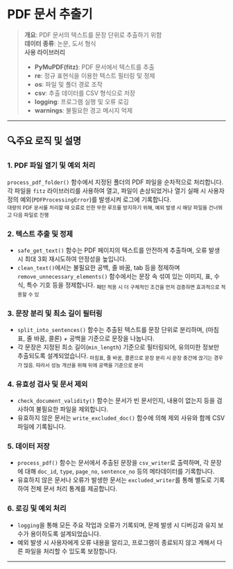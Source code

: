 # PDF 문서 추출기

> **개요**: PDF 문서의 텍스트를 문장 단위로 추출하기 위함   
> **데이터 종류**: 논문, 도서 형식   
> **사용 라이브러리**
> - **PyMuPDF(fitz)**: PDF 문서에서 텍스트를 추출
> - **re**: 정규 표현식을 이용한 텍스트 필터링 및 정제
> - **os**: 파일 및 폴더 경로 조작
> - **csv**: 추출 데이터를 CSV 형식으로 저장
> - **logging**: 프로그램 실행 및 오류 로깅
> - **warnings**: 불필요한 경고 메시지 억제
---
## 🔍주요 로직 및 설명

### 1. PDF 파일 열기 및 예외 처리
   `process_pdf_folder()` 함수에서 지정된 폴더의 PDF 파일을 순차적으로 처리합니다. 각 파일을 `fitz` 라이브러리를 사용하여 열고, 파일이 손상되었거나 열기 실패 시 사용자 정의 예외(`PDFProcessingError`)를 발생시켜 로그에 기록합니다. </br>
   <sub>대량의 PDF 문서를 처리할 때 오류로 인한 무한 루프를 방지하기 위해, 예외 발생 시 해당 파일을 건너뛰고 다음 파일로 진행</sub>

### 2. 텍스트 추출 및 정제
   - `safe_get_text()` 함수는 PDF 페이지의 텍스트를 안전하게 추출하며, 오류 발생 시 최대 3회 재시도하여 안정성을 높입니다.
   - `clean_text()`에서는 불필요한 공백, 줄 바꿈, tab 등을 정제하며 `remove_unnecessary_elements()` 함수에서는 문장 속 섞여 있는 이미지, 표, 수식, 특수 기호 등을 정제합니다. 
   <sub>패턴 적용 시 더 구체적인 조건을 먼저 검증하면 효과적으로 적용할 수 있</sub>

### 3. 문장 분리 및 최소 길이 필터링
   - `split_into_sentences()` 함수는 추출된 텍스트를 문장 단위로 분리하며, (마침표, 줄 바꿈, 콜론) + 공백을 기준으로 문장을 나눕니다.
   - 각 문장은 지정된 최소 길이(`min_length`) 기준으로 필터링되어, 유의미한 정보만 추출되도록 설계되었습니다.
   <sub>마침표, 줄 바꿈, 콜론으로 문장 분리 시 문장 중간에 끊기는 경우가 많음. 따라서 성능 개선을 위해 뒤에 공백을 기준으로 분리</sub>
   
### 4. 유효성 검사 및 문서 제외
   - `check_document_validity()` 함수는 문서가 빈 문서인지, 내용이 없는지 등을 검사하여 불필요한 파일을 제외합니다.
   - 유효하지 않은 문서는 `write_excluded_doc()` 함수에 의해 제외 사유와 함께 CSV 파일에 기록됩니다.

### 5. 데이터 저장
   - `process_pdf()` 함수는 문서에서 추출된 문장을 `csv_writer`로 출력하며, 각 문장에 대해 `doc_id`, `type`, `page_no`, `sentence_no` 등의 메타데이터를 기록합니다.
   - 유효하지 않은 문서나 오류가 발생한 문서는 `excluded_writer`를 통해 별도로 기록하여 전체 문서 처리 통계를 제공합니다.

### 6. 로깅 및 예외 처리
   - `logging`을 통해 모든 주요 작업과 오류가 기록되며, 문제 발생 시 디버깅과 유지 보수가 용이하도록 설계되었습니다.
   - 예외 발생 시 사용자에게 오류 내용을 알리고, 프로그램이 종료되지 않고 계해서 다른 파일을 처리할 수 있도록 보장합니다.

---
